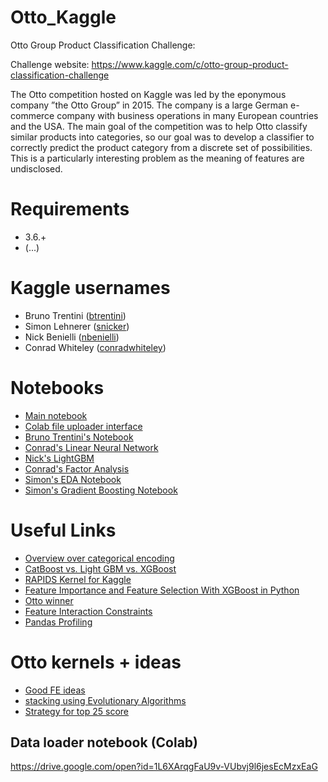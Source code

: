 # Otto_Kaggle
Otto Group Product Classification Challenge:

Challenge website: https://www.kaggle.com/c/otto-group-product-classification-challenge

The Otto competition hosted on Kaggle was led by the eponymous company ”the Otto Group” in 2015. The company is a large German e-commerce company with business operations in many European countries and the USA. The main goal of the competition was to help Otto classify similar products into categories, so our goal was to develop a classifier to correctly predict the product category from a discrete set of possibilities. This is a particularly interesting problem as the meaning of features are undisclosed.


# Requirements
- 3.6.+
- (...)

# Kaggle usernames
- Bruno Trentini ([btrentini](https://www.kaggle.com/btrentini)) 
- Simon Lehnerer ([snicker](https://www.kaggle.com/snicker))
- Nick Benielli ([nbenielli](https://www.kaggle.com/nbenielli))
- Conrad Whiteley ([conradwhiteley](https://www.kaggle.com/conradwhiteley))

# Notebooks

- [Main notebook](https://colab.research.google.com/drive/1LMTCTBvHO9kZaL9-VjkTkjabz8foDCva)
- [Colab file uploader interface](https://drive.google.com/open?id=1H16_Vjbemr9EpQDcps7UO0YO8JYHiXjn)
- [Bruno Trentini's Notebook](https://colab.research.google.com/drive/1quYktaZxBlZqdw9dJGEVZC-v8LQJJhbs#scrollTo=Q99--jowtkrh)
- [Conrad's Linear Neural Network](https://colab.research.google.com/drive/1zQ2ja5e4x0y8YD0cCKjIfJonkimu6f57#scrollTo=sdWhlj0b9MoB&uniqifier=1)
- [Nick's LightGBM](https://colab.research.google.com/drive/1-THfCG7nP586QN-SrG6foRkAA1tRBTG9)
- [Conrad's Factor Analysis](https://colab.research.google.com/drive/1mTogJW1QBUPwi3u74WFtMJkA7Yrww4UM)
- [Simon's EDA Notebook](https://drive.google.com/file/d/1MnQmuTZ6P6xyCMDhruJdAF3WhWQzCeDk/view?usp=sharing)
- [Simon's Gradient Boosting Notebook](https://drive.google.com/file/d/1HncDcI5QZwSfN8EbQsCem6VILsFjvD5M/view?usp=sharing)

# Useful Links

- [Overview over categorical encoding](https://towardsdatascience.com/all-about-categorical-variable-encoding-305f3361fd02)
- [CatBoost vs. Light GBM vs. XGBoost](https://towardsdatascience.com/catboost-vs-light-gbm-vs-xgboost-5f93620723db)
- [RAPIDS Kernel for Kaggle](https://www.kaggle.com/cdeotte/rapids/)
- [Feature Importance and Feature Selection With XGBoost in Python](https://machinelearningmastery.com/feature-importance-and-feature-selection-with-xgboost-in-python/)
- [Otto winner](https://www.kaggle.com/c/otto-group-product-classification-challenge/discussion/14335)
- [Feature Interaction Constraints](https://colab.research.google.com/drive/1zQ2ja5e4x0y8YD0cCKjIfJonkimu6f57)
- [Pandas Profiling](https://github.com/pandas-profiling/pandas-profiling)


# Otto kernels + ideas

 - [Good FE ideas](https://www.kaggle.com/c/otto-group-product-classification-challenge/discussion/14315)
 - [stacking using Evolutionary Algorithms](https://github.com/deap/deap)
 - [Strategy for top 25 score](https://www.kaggle.com/c/otto-group-product-classification-challenge/discussion/14315)
 

## Data loader notebook (Colab)
https://drive.google.com/open?id=1L6XArqgFaU9v-VUbvj9l6jesEcMzxEaG
